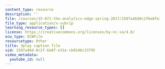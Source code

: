 ```yaml
---
content_type: resource
description: ''
file: /courses/15-071-the-analytics-edge-spring-2017/1507a46d0c2f6e8fe31ecb0148c33795_akNw8CEHC_c.srt
file_type: application/x-subrip
learning_resource_types: []
license: https://creativecommons.org/licenses/by-nc-sa/4.0/
ocw_type: OCWFile
resourcetype: Other
title: 3play caption file
uid: 1507a46d-0c2f-6e8f-e31e-cb0148c33795
video_metadata:
  youtube_id: null
---
```

